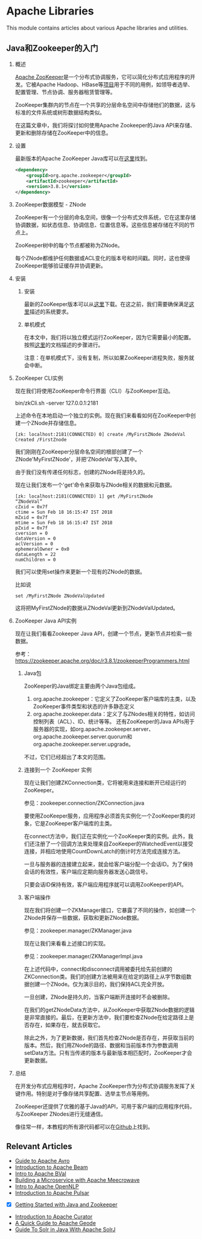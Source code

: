 # Apache Libraries

This module contains articles about various Apache libraries and utilities.

## Java和Zookeeper的入门

1. 概述

    [Apache ZooKeeper](https://zookeeper.apache.org/)是一个分布式协调服务，它可以简化分布式应用程序的开发。它被Apache Hadoop、HBase等[项目](https://cwiki.apache.org/confluence/display/ZOOKEEPER/PoweredBy)用于不同的用例，如领导者选举、配置管理、节点协调、服务器租赁管理等。

    ZooKeeper集群内的节点在一个共享的分层命名空间中存储他们的数据，这与标准的文件系统或树形数据结构类似。

    在这篇文章中，我们将探讨如何使用Apache Zookeeper的Java API来存储、更新和删除存储在ZooKeeper中的信息。

2. 设置

    最新版本的Apache ZooKeeper Java库可以在[这里](https://search.maven.org/classic/#search%7Cgav%7C1%7Cg%3A%22org.apache.zookeeper%22%20AND%20a%3A%22zookeeper%22)找到。

    ```xml
    <dependency>
        <groupId>org.apache.zookeeper</groupId>
        <artifactId>zookeeper</artifactId>
        <version>3.8.1</version>
    </dependency>
    ```

3. ZooKeeper数据模型 - ZNode

    ZooKeeper有一个分层的命名空间，很像一个分布式文件系统，它在这里存储协调数据，如状态信息、协调信息、位置信息等。这些信息被存储在不同的节点上。

    ZooKeeper树中的每个节点都被称为ZNode。

    每个ZNode都维护任何数据或ACL变化的版本号和时间戳。同时，这也使得ZooKeeper能够验证缓存并协调更新。

4. 安装

    1. 安装

        最新的ZooKeeper版本可以从[这里](https://www.apache.org/dyn/closer.cgi/zookeeper/)下载。在这之前，我们需要确保满足[这里](https://zookeeper.apache.org/doc/r3.8.1/zookeeperAdmin.html#sc_systemReq)描述的系统要求。

    2. 单机模式

        在本文中，我们将以独立模式运行ZooKeeper，因为它需要最小的配置。按照[这里](https://zookeeper.apache.org/doc/r3.8.1/zookeeperStarted.html#sc_InstallingSingleMode)的文档描述的步骤进行。

        注意：在单机模式下，没有复制，所以如果ZooKeeper进程失败，服务就会中断。

5. ZooKeeper CLI实例

    现在我们将使用ZooKeeper命令行界面（CLI）与ZooKeeper互动。

    bin/zkCli.sh -server 127.0.0.1:2181

    上述命令在本地启动一个独立的实例。现在我们来看看如何在ZooKeeper中创建一个ZNode并存储信息。

    ```log
    [zk: localhost:2181(CONNECTED) 0] create /MyFirstZNode ZNodeVal
    Created /FirstZnode
    ```

    我们刚刚在ZooKeeper分层命名空间的根部创建了一个ZNode'MyFirstZNode'，并把'ZNodeVal'写入其中。

    由于我们没有传递任何标志，创建的ZNode将是持久的。

    现在让我们发布一个'get'命令来获取与ZNode相关的数据和元数据。

    ```log
    [zk: localhost:2181(CONNECTED) 1] get /MyFirstZNode
    “ZNodeVal”
    cZxid = 0x7f
    ctime = Sun Feb 18 16:15:47 IST 2018
    mZxid = 0x7f
    mtime = Sun Feb 18 16:15:47 IST 2018
    pZxid = 0x7f
    cversion = 0
    dataVersion = 0
    aclVersion = 0
    ephemeralOwner = 0x0
    dataLength = 22
    numChildren = 0
    ```

    我们可以使用set操作来更新一个现有的ZNode的数据。

    比如说

    `set /MyFirstZNode ZNodeValUpdated`

    这将把MyFirstZNode的数据从ZNodeVal更新到ZNodeValUpdated。

6. ZooKeeper Java API实例

    现在让我们看看Zookeeper Java API，创建一个节点，更新节点并检索一些数据。

    参考：<https://zookeeper.apache.org/doc/r3.8.1/zookeeperProgrammers.html>

    1. Java包

        ZooKeeper的Java绑定主要由两个Java包组成。

        1. org.apache.zookeeper：它定义了ZooKeeper客户端库的主类，以及ZooKeeper事件类型和状态的许多静态定义
        2. org.apache.zookeeper.data：定义了与ZNodes相关的特性，如访问控制列表（ACL）、ID、统计等等。
        还有ZooKeeper的Java APIs用于服务器的实现，如org.apache.zookeeper.server、org.apache.zookeeper.server.quorum和org.apache.zookeeper.server.upgrade。

        不过，它们已经超出了本文的范围。

    2. 连接到一个 ZooKeeper 实例

        现在让我们创建ZKConnection类，它将被用来连接和断开已经运行的ZooKeeper。

        参见：zookeeper.connection/ZKConnection.java

        要使用ZooKeeper服务，应用程序必须首先实例化一个ZooKeeper类的对象，它是ZooKeeper客户端库的主类。

        在connect方法中，我们正在实例化一个ZooKeeper类的实例。此外，我们还注册了一个回调方法来处理来自ZooKeeper的WatchedEvent以接受连接，并相应地使用CountDownLatch的倒计时方法完成连接方法。

        一旦与服务器的连接建立起来，就会给客户端分配一个会话ID。为了保持会话的有效性，客户端应定期向服务器发送心跳信号。

        只要会话ID保持有效，客户端应用程序就可以调用ZooKeeper的API。

    3. 客户端操作

        现在我们将创建一个ZKManager接口，它暴露了不同的操作，如创建一个ZNode并保存一些数据，获取和更新ZNode数据。

        参见：zookeeper.manager/ZKManager.java

        现在让我们来看看上述接口的实现。

        参见：zookeeper.manager/ZKManagerImpl.java

        在上述代码中，connect和disconnect调用被委托给先前创建的ZKConnection类。我们的创建方法被用来在给定的路径上从字节数组数据创建一个ZNode。仅为演示目的，我们保持ACL完全开放。

        一旦创建，ZNode是持久的，当客户端断开连接时不会被删除。

        在我们的getZNodeData方法中，从ZooKeeper中获取ZNode数据的逻辑是非常直接的。最后，在更新方法中，我们要检查ZNode在给定路径上是否存在，如果存在，就去获取它。

        除此之外，为了更新数据，我们首先检查ZNode是否存在，并获取当前的版本。然后，我们用ZNode的路径、数据和当前版本作为参数调用setData方法。只有当传递的版本与最新版本相匹配时，ZooKeeper才会更新数据。

7. 总结

    在开发分布式应用程序时，Apache ZooKeeper作为分布式协调服务发挥了关键作用。特别是对于像存储共享配置、选举主节点等用例。

    ZooKeeper还提供了优雅的基于Java的API，可用于客户端的应用程序代码，与ZooKeeper ZNodes进行无缝通信。

    像往常一样，本教程的所有源代码都可以在[Github](https://github.com/eugenp/tutorials/tree/master/apache-libraries)上找到。

## Relevant Articles

- [Guide to Apache Avro](https://www.baeldung.com/java-apache-avro)
- [Introduction to Apache Beam](https://www.baeldung.com/apache-beam)
- [Intro to Apache BVal](https://www.baeldung.com/apache-bval)
- [Building a Microservice with Apache Meecrowave](https://www.baeldung.com/apache-meecrowave)
- [Intro to Apache OpenNLP](https://www.baeldung.com/apache-open-nlp)
- [Introduction to Apache Pulsar](https://www.baeldung.com/apache-pulsar)
- [x] [Getting Started with Java and Zookeeper](https://www.baeldung.com/java-zookeeper)
- [Introduction to Apache Curator](https://www.baeldung.com/apache-curator)
- [A Quick Guide to Apache Geode](https://www.baeldung.com/apache-geode)
- [Guide To Solr in Java With Apache SolrJ](https://www.baeldung.com/apache-solrj)

